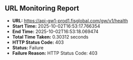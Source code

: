 ## URL Monitoring Report

- **URL:** https://api-gw1-prod1.fisglobal.com/gw/v1/health
- **Start Time:** 2025-10-02T16:53:17.766354
- **End Time:** 2025-10-02T16:53:18.069474
- **Total Time Taken:** 0.30312 seconds
- **HTTP Status Code:** 403
- **Status:** Failure
- **Failure Reason:** HTTP Status Code: 403
